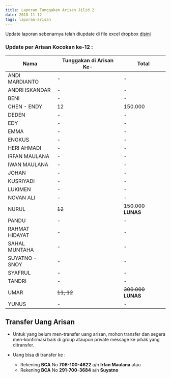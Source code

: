 ```yaml
---
title: Laporan Tunggakan Arisan Jilid 2
date: 2018-11-12
tags: laporan-arisan
---
```


Update laporan sebenarnya telah diupdate di file excel dropbox [disini](https://www.dropbox.com/scl/fi/tdza3m570irnf1tftubd3/Arisan-UMJ-TechInfo4-Jilid-02.xlsx?rlkey=5gmagocjahxkrcajw16ol52gg&st=w8x4gyy9&dl=0)


### Update per Arisan Kocokan ke-12 :

|Nama									| Tunggakan di Arisan Ke- 	| Total 			|
| -------------------	| ------------------------- | ----------- |
| ANDI MARDIANTO 			| - 			  		            | -        		|
| ANDRI ISKANDAR 			| - 			  		            | -        		|
| BENI 						    | - 			  		            | -        		|
| CHEN - ENDY 				| 12		 						        | 150.000  		|
| DEDEN 					    | - 			  		            | -        		|
| EDY 						    | - 			  		            | -        		|
| EMMA 						    | - 			  		            | -        		|
| ENGKUS 					    | - 			  		            | -        		|
| HERI AHMADI 				| - 			  		            | -        		|
| IRFAN MAULANA 			| - 			  		            | -        		|
| IWAN MAULANA 				| - 			  		            | -        		|
| JOHAN 					    | - 			  		            | -        		|
| KUSRIYADI 				  | - 			  		            | -        		|
| LUKIMEN 					  | - 			  		            | -        		|
| NOVAN ALI 				  | - 			  		            | -        		|
| NURUL				 		    | ~~12~~		 						    	| ~~150.000~~  **LUNAS** |
| PANDU 					    | - 			  		            | -        		|
| RAHMAT HIDAYAT 			| - 			  		            | -        		|
| SAHAL MUNTAHA 			| - 			  		            | -        		|
| SUYATNO - SNOY 			| - 			  		            | -        		|
| SYAFRUL 					  | - 			  		            | -        		|
| TANDRI 					    | - 			  		            | -        		|
| UMAR 						    | ~~11, 12~~		 						    | ~~300.000~~  **LUNAS**		|
| YUNUS 					    | - 			  		            | -        		|

## Transfer Uang Arisan

+ Untuk yang belum men-transfer uang arisan, mohon transfer dan segera men-konfirmasi baik di group ataupun private message ke pihak yang ditransfer.

+ Uang bisa di transfer ke :
	- Rekening <b>BCA</b> No <b>706-100-4622</b> a/n <b>Irfan Maulana</b> atau
	- Rekening <b>BCA</b> No <b>291-700-3684</b> a/n <b>Suyatno</b>
